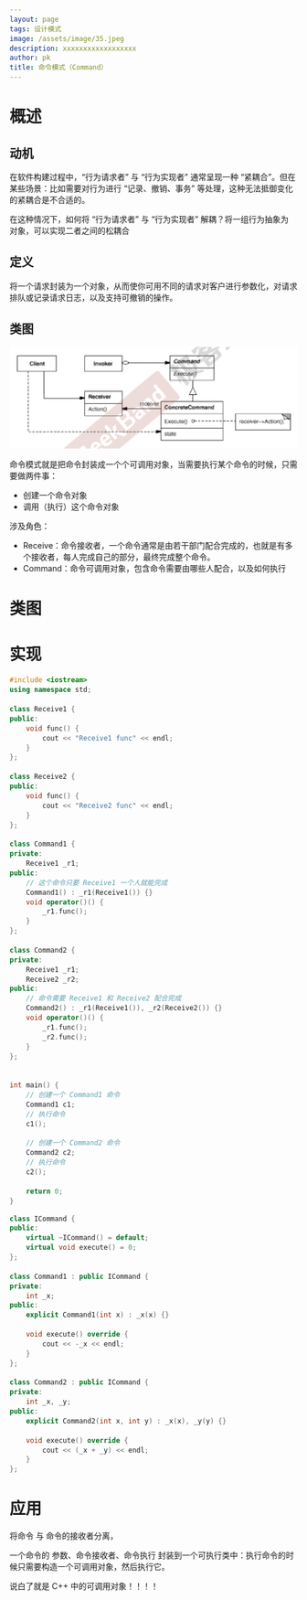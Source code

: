 ```yaml
---
layout: page
tags: 设计模式
image: /assets/image/35.jpeg
description: xxxxxxxxxxxxxxxxxx
author: pk
title: 命令模式（Command）
---
```


# 概述

## 动机

在软件构建过程中，“行为请求者” 与 “行为实现者” 通常呈现一种 “紧耦合”。但在某些场景：比如需要对行为进行 “记录、撤销、事务” 等处理，这种无法抵御变化的紧耦合是不合适的。



在这种情况下，如何将 “行为请求者” 与 “行为实现者” 解耦？将一组行为抽象为 对象，可以实现二者之间的松耦合



## 定义

将一个请求封装为一个对象，从而使你可用不同的请求对客户进行参数化，对请求排队或记录请求日志，以及支持可撤销的操作。



## 类图

![/assets/content/7.png](/assets/content/7.png)



命令模式就是把命令封装成一个个可调用对象，当需要执行某个命令的时候，只需要做两件事：

- 创建一个命令对象
- 调用（执行）这个命令对象



涉及角色：

- Receive：命令接收者，一个命令通常是由若干部门配合完成的，也就是有多个接收者，每人完成自己的部分，最终完成整个命令。
- Command：命令可调用对象，包含命令需要由哪些人配合，以及如何执行



# 类图



# 实现

```cpp
#include <iostream>
using namespace std;

class Receive1 {
public:
    void func() {
        cout << "Receive1 func" << endl;
    }
};

class Receive2 {
public:
    void func() {
        cout << "Receive2 func" << endl;
    }
};

class Command1 {
private:
    Receive1 _r1;
public:
    // 这个命令只要 Receive1 一个人就能完成
    Command1() : _r1(Receive1()) {}
    void operator()() {
        _r1.func();
    }
};

class Command2 {
private:
    Receive1 _r1;
    Receive2 _r2;
public:
    // 命令需要 Receive1 和 Receive2 配合完成
    Command2() : _r1(Receive1()), _r2(Receive2()) {}
    void operator()() {
        _r1.func();
        _r2.func();
    }
};


int main() {
    // 创建一个 Command1 命令
    Command1 c1;
    // 执行命令
    c1();

    // 创建一个 Command2 命令
    Command2 c2;
    // 执行命令
    c2();

    return 0;
}
```

```cpp
class ICommand {
public:
    virtual ~ICommand() = default;
    virtual void execute() = 0;
};

class Command1 : public ICommand {
private:
    int _x;
public:
    explicit Command1(int x) : _x(x) {}

    void execute() override {
        cout << -_x << endl;
    }
};

class Command2 : public ICommand {
private:
    int _x, _y;
public:
    explicit Command2(int x, int y) : _x(x), _y(y) {}

    void execute() override {
        cout << (_x + _y) << endl;
    }
};
```



# 应用

将命令 与 命令的接收者分离，

一个命令的 参数、命令接收者、命令执行 封装到一个可执行类中：执行命令的时候只需要构造一个可调用对象，然后执行它。



说白了就是 C++ 中的可调用对象！！！！
